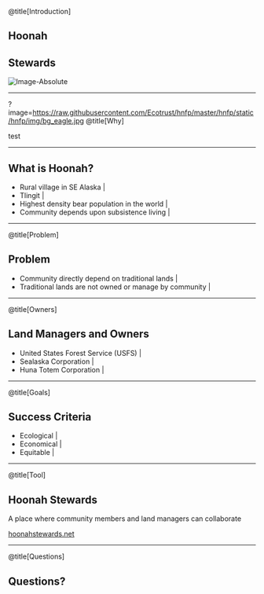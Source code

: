 @title[Introduction]

## Hoonah
## Stewards

![Image-Absolute](https://raw.githubusercontent.com/Ecotrust/hnfp/master/hnfp/static/hnfp/img/presentation/hoonah.jpg)

---
?image=https://raw.githubusercontent.com/Ecotrust/hnfp/master/hnfp/static/hnfp/img/bg_eagle.jpg
@title[Why]

test

---

## What is Hoonah?

- Rural village in SE Alaska                    |
- Tlingit                                       |
- Highest density bear population in the world  |
- Community depends upon subsistence living     |

---

@title[Problem]  

## Problem

- Community directly depend on traditional lands            |
- Traditional lands are not owned or manage by community    |

---

@title[Owners]

## Land Managers and Owners

- United States Forest Service (USFS)   |
- Sealaska Corporation                  |
- Huna Totem Corporation                |

---

@title[Goals]

## Success Criteria

- Ecological    |
- Economical    |
- Equitable     |

---

@title[Tool]

## Hoonah Stewards

A place where community members and land managers can collaborate

[hoonahstewards.net](https://www.hoonahstewards.net)

---

@title[Questions]

## Questions?
